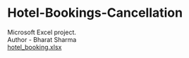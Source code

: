# Hotel-Bookings-Cancellation
Microsoft Excel project.
<br>
Author - Bharat Sharma
<br>
[hotel_booking.xlsx](https://github.com/user-attachments/files/16409608/hotel_booking.xlsx)
